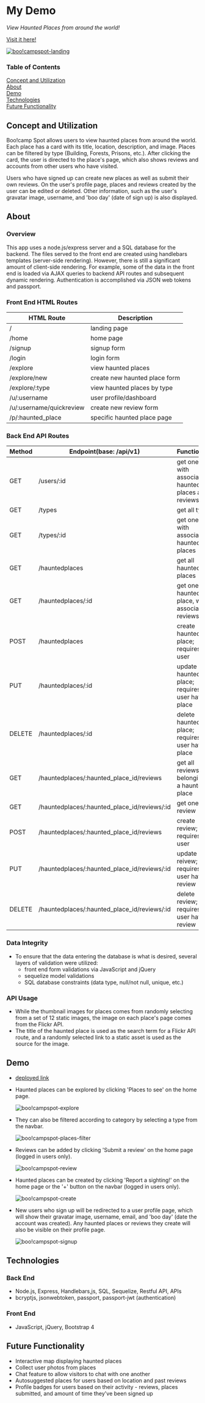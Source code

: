 # My Demo

*View Haunted Places from around the world!*

[Visit it here!](https://boocamp-spot.herokuapp.com/)

[![boo!campspot-landing](demo/landing_page.gif)](https://boocamp-spot.herokuapp.com/)

### Table of Contents

[Concept and Utilization](#concept-and-utilization)<br>
[About](#about)<br>
[Demo](#demo)<br>
[Technologies](#technologies)<br>
[Future Functionality](#future-functionality)

## Concept and Utilization

Boo!camp Spot allows users to view haunted places from around the world. Each place has a card with its title, location, description, and image. Places can be filtered by type (Building, Forests, Prisons, etc.). After clicking the card, the user is directed to the place's page, which also shows reviews and accounts from other users who have visited. 

Users who have signed up can create new places as well as submit their own reviews. On the user's profile page, places and reviews created by the user can be edited or deleted. Other information, such as the user's gravatar image, username, and 'boo day' (date of sign up) is also displayed. 

## About

### Overview

This app uses a node.js/express server and a SQL database for the backend. The files served to the front end are created using handlebars templates (server-side rendering). However, there is still a significant amount of client-side rendering. For example, some of the data in the front end is loaded via AJAX queries to backend API routes and subsequent dynamic rendering. Authentication is accomplished via JSON web tokens and passport.

### Front End HTML Routes

|HTML Route              |Description                  |
|------------------------|-----------------------------|
|/                       |landing page                 |
|/home                   |home page                    |
|/signup                 |signup form                  |
|/login                  |login form                   |
|/explore                |view haunted places          |
|/explore/new            |create new haunted place form|
|/explore/:type          |view haunted places by type  |
|/u/:username            |user profile/dashboard       |
|/u/:username/quickreview|create new review form       |
|/p/:haunted_place       |specific haunted place page  |

### Back End API Routes

|Method|Endpoint(base: /api/v1)                     |Functionality                                           |
|------|--------------------------------------------|--------------------------------------------------------|
|GET   |/users/:id                                  |get one user, with associated haunted places and reviews|
|GET   |/types                                      |get all types                                           |
|GET   |/types/:id                                  |get one type, with associated haunted places            |
|GET   |/hauntedplaces                              |get all haunted places                                  |
|GET   |/hauntedplaces/:id                          |get one haunted place, with associated reviews          |
|POST  |/hauntedplaces                              |create haunted place; requires auth user                |
|PUT   |/hauntedplaces/:id                          |update haunted place; requires auth user having place   |
|DELETE|/hauntedplaces/:id                          |delete haunted place; requires auth user having place   |
|GET   |/hauntedplaces/:haunted_place_id/reviews    |get all reviews belonging to a haunted place            |
|GET   |/hauntedplaces/:haunted_place_id/reviews/:id|get one review                                          |
|POST  |/hauntedplaces/:haunted_place_id/reviews    |create review; requires auth user                       |
|PUT   |/hauntedplaces/:haunted_place_id/reviews/:id|update reivew; requires auth user having review         |
|DELETE|/hauntedplaces/:haunted_place_id/reviews/:id|delete review; requires auth user having review         |

### Data Integrity

* To ensure that the data entering the database is what is desired, several layers of validation were utilized: 
  * front end form validations via JavaScript and jQuery
  * sequelize model validations
  * SQL database constraints (data type, null/not null, unique, etc.)

### API Usage

* While the thumbnail images for places comes from randomly selecting from a set of 12 static images, the image on each place's page comes from the Flickr API.
* The title of the haunted place is used as the search term for a Flickr API route, and a randomly selected link to a static asset is used as the source for the image. 

## Demo

* [deployed link](https://boocamp-spot.herokuapp.com/)

* Haunted places can be explored by clicking 'Places to see' on the home page.

  ![boo!campspot-explore](demo/explore.gif)

* They can also be filtered according to category by selecting a type from the navbar.

  ![boo!campspot-places-filter](demo/places_filter.gif)

* Reviews can be added by clicking 'Submit a review' on the home page (logged in users only).

  ![boo!campspot-review](demo/submit_review.gif)

* Haunted places can be created by clicking 'Report a sighting!' on the home page or the '+' button on the navbar (logged in users only).

  ![boo!campspot-create](demo/create_hp.gif)

* New users who sign up will be redirected to a user profile page, which will show their gravatar image, username, email, and 'boo day' (date the account was created). Any haunted places or reviews they create will also be visible on their profile page.

  ![boo!campspot-signup](demo/user_signup.gif)

## Technologies

### Back End

* Node.js, Express, Handlebars,js, SQL, Sequelize, Restful API, APIs
* bcryptjs, jsonwebtoken, passport, passport-jwt (authentication)

### Front End

* JavaScript, jQuery, Bootstrap 4

## Future Functionality

* Interactive map displaying haunted places
* Collect user photos from places
* Chat feature to allow visitors to chat with one another
* Autosuggested places for users based on location and past reviews
* Profile badges for users based on their activity - reviews, places submitted, and amount of time they've been signed up
